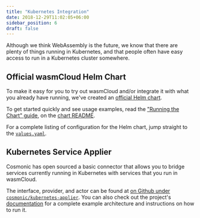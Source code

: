 ```yaml
---
title: "Kubernetes Integration"
date: 2018-12-29T11:02:05+06:00
sidebar_position: 6
draft: false
---
```


Although we think WebAssembly is the future, we know that there are plenty of things running in Kubernetes, and that people often have easy access to run in a Kubernetes cluster somewhere.

## Official wasmCloud Helm Chart

To make it easy for you to try out wasmCloud and/or integrate it with what you already have running, we've created an [official Helm chart][helm-chart].

To get started quickly and see usage examples, read the ["Running the Chart" guide][helm-chart-quickstart], on the [chart README][helm-chart-docs].

For a complete listing of configuration for the Helm chart, jump straight to the [`values.yaml`][helm-chart-values.yaml].

[helm-chart]: https://github.com/wasmCloud/wasmCloud/blob/main/chart/Chart.yaml
[helm-chart-docs]: https://github.com/wasmCloud/wasmCloud/tree/main/chart
[helm-chart-values.yaml]: https://github.com/wasmCloud/wasmCloud/blob/main/chart/values.yaml
[helm-chart-quickstart]: https://github.com/wasmCloud/wasmCloud/tree/main/chart#running-the-chart

## Kubernetes Service Applier

Cosmonic has open sourced a basic connector that allows you to bridge services currently running in Kubernetes with services that you run in wasmCloud.

The interface, provider, and actor can be found at [on Github under `cosmonic/kubernetes-applier`][k8s-applier].
You can also check out the project's [documentation][k8s-applier-readme] for a
complete example architecture and instructions on how to run it.

[k8s-applier]: https://github.com/cosmonic/kubernetes-applier
[k8s-applier-readme]: https://github.com/cosmonic/kubernetes-applier/tree/main/service-applier#readme
